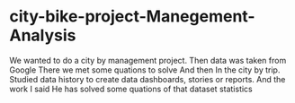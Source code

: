 # city-bike-project-Manegement-Analysis
We wanted to do a city by management project. Then data was taken from Google There we met some quations to solve    And then In the city by trip. Studied data history to create data dashboards, stories or reports. And the work I said He has solved some  quations  of that dataset statistics
